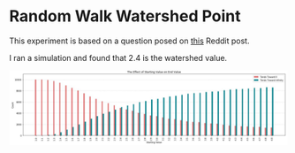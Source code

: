 # Random Walk Watershed Point

This experiment is based on a question posed on [this](https://www.reddit.com/r/mathriddles/comments/btoag5/a_random_walk_with_multiplication_finding_the/) Reddit post.

I ran a simulation and found that 2.4 is the watershed value. 

![alt text](https://github.com/kenchen10/random-walk-watershed/blob/master/watershed.JPG "Watershed Graph")

